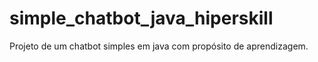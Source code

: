 # simple_chatbot_java_hiperskill
Projeto de um chatbot simples em java com propósito de aprendizagem. 
